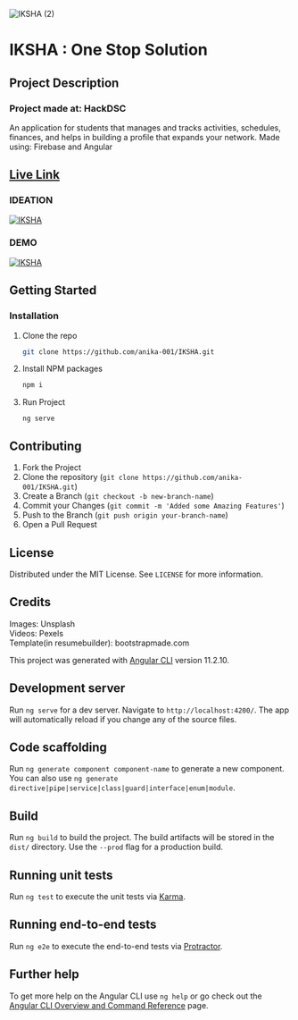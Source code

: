 ![IKSHA (2)](https://user-images.githubusercontent.com/62497183/116829126-cf01bc00-abc0-11eb-9df4-49e675ea92e5.png)
# IKSHA : One Stop Solution
## Project Description
### Project made at:  HackDSC
An application for students that manages and tracks activities, schedules, finances, and helps in building a profile that expands your network.
Made using: Firebase and Angular

## [Live Link](https://educationapp-8ef4c.web.app/home)

### IDEATION
[![IKSHA](http://img.youtube.com/vi/DOW8pFj-A2U/0.jpg)](https://youtu.be/DOW8pFj-A2U)


### DEMO
[![IKSHA](http://img.youtube.com/vi/XQokN5k28a8/0.jpg)](http://www.youtube.com/watch?v=XQokN5k28a8 "IKSHA")

## Getting Started

### Installation

1. Clone the repo
   ```sh
   git clone https://github.com/anika-001/IKSHA.git
   ```
2. Install NPM packages
   ```sh
   npm i
   ```
3. Run Project
   ```
   ng serve
   ```

   
<!-- CONTRIBUTING -->
## Contributing

1. Fork the Project
2. Clone the repository (`git clone https://github.com/anika-001/IKSHA.git`)
3. Create a Branch (`git checkout -b new-branch-name`)
4. Commit your Changes (`git commit -m 'Added some Amazing Features'`)
5. Push to the Branch (`git push origin your-branch-name`)
6. Open a Pull Request

<!-- LICENSE -->
## License

Distributed under the MIT License. See `LICENSE` for more information.

## Credits
Images:  Unsplash<br>
Videos:  Pexels<br>
Template(in resumebuilder): bootstrapmade.com

This project was generated with [Angular CLI](https://github.com/angular/angular-cli) version 11.2.10.

## Development server

Run `ng serve` for a dev server. Navigate to `http://localhost:4200/`. The app will automatically reload if you change any of the source files.

## Code scaffolding

Run `ng generate component component-name` to generate a new component. You can also use `ng generate directive|pipe|service|class|guard|interface|enum|module`.

## Build

Run `ng build` to build the project. The build artifacts will be stored in the `dist/` directory. Use the `--prod` flag for a production build.

## Running unit tests

Run `ng test` to execute the unit tests via [Karma](https://karma-runner.github.io).

## Running end-to-end tests

Run `ng e2e` to execute the end-to-end tests via [Protractor](http://www.protractortest.org/).

## Further help

To get more help on the Angular CLI use `ng help` or go check out the [Angular CLI Overview and Command Reference](https://angular.io/cli) page.
